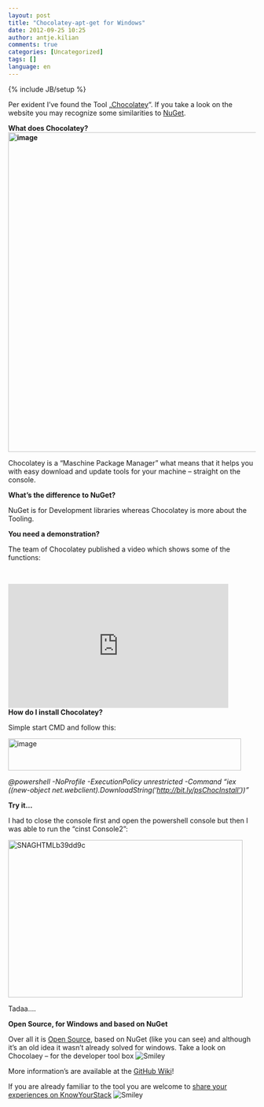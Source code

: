 ```yaml
---
layout: post
title: "Chocolatey-apt-get for Windows"
date: 2012-09-25 10:25
author: antje.kilian
comments: true
categories: [Uncategorized]
tags: []
language: en
---
```

{% include JB/setup %}
&nbsp;

Per exident I’ve found the Tool „<a href="http://chocolatey.org/">Chocolatey</a>“. If you take a look on the website you may recognize some similarities to <a href="http://nuget.org/">NuGet</a>.

<strong>What does Chocolatey?<a href="{{BASE_PATH}}/assets/wp-images-en/image163.png"><img style="background-image: none; padding-left: 0px; padding-right: 0px; display: inline; padding-top: 0px; border: 0px;" title="image" src="{{BASE_PATH}}/assets/wp-images-en/image_thumb71.png" border="0" alt="image" width="506" height="649" /></a></strong>

Chocolatey is a “Maschine Package Manager” what means that it helps you with easy download and update tools for your machine – straight on the console.

<strong>What’s the difference to NuGet?</strong>

NuGet is for Development libraries whereas Chocolatey is more about the Tooling.

<strong>You need a demonstration?</strong>

The team of Chocolatey published a video which shows some of the functions:

&nbsp;
<div id="scid:5737277B-5D6D-4f48-ABFC-DD9C333F4C5D:070cdd04-02b7-44e5-90fa-0eedf3e04828" class="wlWriterEditableSmartContent" style="margin: 0px; display: inline; float: none; padding: 0px;">
<div><object width="448" height="252"><param name="movie" value="http://www.youtube.com/v/N-hWOUL8roU?hl=en&amp;hd=1" /><embed type="application/x-shockwave-flash" width="448" height="252" src="http://www.youtube.com/v/N-hWOUL8roU?hl=en&amp;hd=1"></embed></object></div>
</div>
<strong>How do I install Chocolatey?</strong>

Simple start CMD and follow this:

<img style="background-image: none; padding-left: 0px; padding-right: 0px; padding-top: 0px; border: 0px;" title="image" src="http://code-inside.de/blog/wp-content/uploads/image_thumb712.png" border="0" alt="image" width="474" height="65" />

<em>@powershell -NoProfile -ExecutionPolicy unrestricted -Command “iex ((new-object net.webclient).DownloadString(‘http://bit.ly/psChocInstall’))”</em>

<strong>Try it…</strong>

I had to close the console first and open the powershell console but then I was able to run the “cinst Console2”:

<a href="{{BASE_PATH}}/assets/wp-images-en/SNAGHTMLb39dd9c.png"><img style="background-image: none; padding-left: 0px; padding-right: 0px; display: inline; padding-top: 0px; border: 0px;" title="SNAGHTMLb39dd9c" src="{{BASE_PATH}}/assets/wp-images-en/SNAGHTMLb39dd9c_thumb.png" border="0" alt="SNAGHTMLb39dd9c" width="477" height="320" /></a>

Tadaa….

<strong>Open Source, for Windows and based on NuGet</strong>

<strong> </strong>

Over all it is <a href="https://github.com/chocolatey/chocolatey/">Open Source</a>, based on NuGet (like you can see) and although it’s an old idea it wasn’t already solved for windows. Take a look on Chocolaey – for the developer tool box <img class="wlEmoticon wlEmoticon-smile" style="border-style: none;" src="{{BASE_PATH}}/assets/wp-images-en/wlEmoticon-smile16.png" alt="Smiley" />

More information’s are available at the <a href="https://github.com/chocolatey/chocolatey/wiki">GitHub Wiki</a>!

If you are already familiar to the tool you are welcome to <a href="http://www.knowyourstack.com/what-is/chocolatey">share your experiences on KnowYourStack</a> <img class="wlEmoticon wlEmoticon-smile" style="border-style: none;" src="{{BASE_PATH}}/assets/wp-images-en/wlEmoticon-smile16.png" alt="Smiley" />
